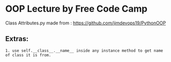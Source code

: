 # OOP Lecture by Free Code Camp

Class Attributes.py made from : https://github.com/jimdevops19/PythonOOP

## Extras:
    1. use self.__class__.__name__ inside any instance method to get name of class it is from.
